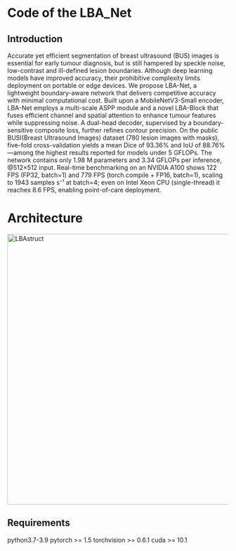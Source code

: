 # Code of the LBA_Net
## Introduction
Accurate yet efficient segmentation of breast ultrasound (BUS) images is essential for early tumour diagnosis, but is still hampered by speckle noise, low-contrast and ill-defined lesion boundaries. Although deep learning models have improved accuracy, their prohibitive complexity limits deployment on portable or edge devices. We propose LBA-Net, a lightweight boundary-aware network that delivers competitive accuracy with minimal computational cost. Built upon a MobileNetV3-Small encoder, LBA-Net employs a multi-scale ASPP module and a novel LBA-Block that fuses efficient channel and spatial attention to enhance tumour features while suppressing noise. A dual-head decoder, supervised by a boundary-sensitive composite loss, further refines contour precision. On the public BUSI(Breast Ultrasound Images) dataset (780 lesion images with masks), five-fold cross-validation yields a mean Dice of 93.36% and IoU of 88.76%—among the highest results reported for models under 5 GFLOPs. The network contains only 1.98 M parameters and 3.34 GFLOPs per inference, @512×512 input. Real-time benchmarking on an NVIDIA A100 shows 122 FPS (FP32, batch=1) and 779 FPS (torch.compile + FP16, batch=1), scaling to 1943 samples s⁻¹ at batch=4; even on Intel Xeon CPU (single-thread) it reaches 8.6 FPS, enabling point-of-care deployment.
# Architecture
<img width="1107" height="617" alt="LBAstruct" src="https://github.com/user-attachments/assets/47901f4b-558c-42c4-bc9e-d049ff51ceaf" />

## Requirements
python3.7-3.9 pytorch >= 1.5 torchvision >= 0.6.1 cuda >= 10.1
